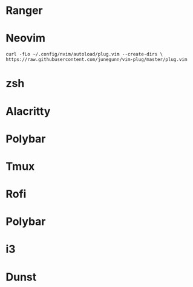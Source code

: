 # Ranger

# Neovim
```
curl -fLo ~/.config/nvim/autoload/plug.vim --create-dirs \
https://raw.githubusercontent.com/junegunn/vim-plug/master/plug.vim
```

# zsh
# Alacritty
# Polybar
# Tmux
# Rofi
# Polybar
# i3
# Dunst
